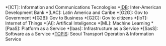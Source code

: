 [nia]: http://eng.www.nia.or.kr
[idb]: https://www.iadb.org/en
[topis-en]: http://topis.seoul.go.kr/eng/main/main.jsp
[topis]: http://topis.seoul.go.kr/

[ahhLab]: http://global.ahnlab.com/site/main.do
[gfc]: http://www.gfcon.co.kr/pc
[synapsoft]: http://www.synapsoft.co.kr/jsp/main/main.jsp
[eGovFrameCenter]: http://eng.egovframe.go.kr
[eGovFrameCenterOpen]: http://open.egovframe.go.kr

*[ICT]: Information and Communications Tecnologies
*[IDB]: Inter-American Development Bank
*[LAC]: Latin America and Caribe
*[G2G]: Gov to Government
*[G2B]: Gov to Business
*[G2C]: Gov to citizens
*[IoT]: Internet of Things
*[AI]: Artifical Inteligence
*[ML]: Machine Learning 
*[PaaS]: Platform as a Service
*[Iaas]: Infrastructure as a Service
*[SasS]: Software as a Service
*[TOPIS]: Seoul Transport Operation & Information Service
